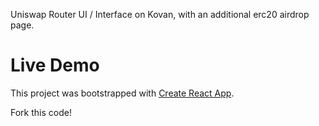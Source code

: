 Uniswap Router UI / Interface on Kovan, with an additional erc20 airdrop page.

# Live Demo

This project was bootstrapped with [Create React App](https://github.com/facebook/create-react-app).

Fork this code!
